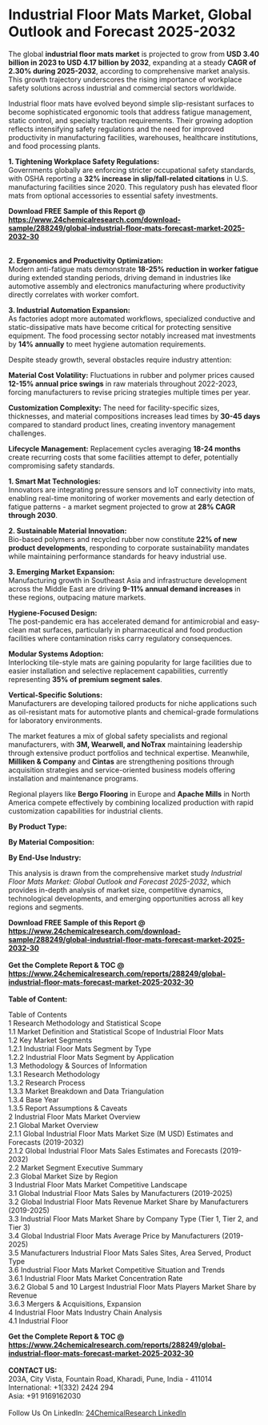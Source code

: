 <h1>Industrial Floor Mats Market, Global Outlook and Forecast 2025-2032</h1><p>The global <strong>industrial floor mats market</strong> is projected to grow from <strong>USD 3.40 billion in 2023 to USD 4.17 billion by 2032</strong>, expanding at a steady <strong>CAGR of 2.30% during 2025-2032</strong>, according to comprehensive market analysis. This growth trajectory underscores the rising importance of workplace safety solutions across industrial and commercial sectors worldwide.</p><p>Industrial floor mats have evolved beyond simple slip-resistant surfaces to become sophisticated ergonomic tools that address fatigue management, static control, and specialty traction requirements. Their growing adoption reflects intensifying safety regulations and the need for improved productivity in manufacturing facilities, warehouses, healthcare institutions, and food processing plants.</p><p><strong>1. Tightening Workplace Safety Regulations:</strong><br>
Governments globally are enforcing stricter occupational safety standards, with OSHA reporting a <strong>32% increase in slip/fall-related citations</strong> in U.S. manufacturing facilities since 2020. This regulatory push has elevated floor mats from optional accessories to essential safety investments.</p><div><b>Download FREE Sample of this Report @ 
            <a href="https://www.24chemicalresearch.com/download-sample/288249/global-industrial-floor-mats-forecast-market-2025-2032-30">
            https://www.24chemicalresearch.com/download-sample/288249/global-industrial-floor-mats-forecast-market-2025-2032-30</a></b></div><br><p><strong>2. Ergonomics and Productivity Optimization:</strong><br>
Modern anti-fatigue mats demonstrate <strong>18-25% reduction in worker fatigue</strong> during extended standing periods, driving demand in industries like automotive assembly and electronics manufacturing where productivity directly correlates with worker comfort.</p><p><strong>3. Industrial Automation Expansion:</strong><br>
As factories adopt more automated workflows, specialized conductive and static-dissipative mats have become critical for protecting sensitive equipment. The food processing sector notably increased mat investments by <strong>14% annually</strong> to meet hygiene automation requirements.</p><p>Despite steady growth, several obstacles require industry attention:</p><p><strong>Material Cost Volatility:</strong> Fluctuations in rubber and polymer prices caused <strong>12-15% annual price swings</strong> in raw materials throughout 2022-2023, forcing manufacturers to revise pricing strategies multiple times per year.</p><p><strong>Customization Complexity:</strong> The need for facility-specific sizes, thicknesses, and material compositions increases lead times by <strong>30-45 days</strong> compared to standard product lines, creating inventory management challenges.</p><p><strong>Lifecycle Management:</strong> Replacement cycles averaging <strong>18-24 months</strong> create recurring costs that some facilities attempt to defer, potentially compromising safety standards.</p><p><strong>1. Smart Mat Technologies:</strong><br>
Innovators are integrating pressure sensors and IoT connectivity into mats, enabling real-time monitoring of worker movements and early detection of fatigue patterns - a market segment projected to grow at <strong>28% CAGR through 2030</strong>.</p><p><strong>2. Sustainable Material Innovation:</strong><br>
Bio-based polymers and recycled rubber now constitute <strong>22% of new product developments</strong>, responding to corporate sustainability mandates while maintaining performance standards for heavy industrial use.</p><p><strong>3. Emerging Market Expansion:</strong><br>
Manufacturing growth in Southeast Asia and infrastructure development across the Middle East are driving <strong>9-11% annual demand increases</strong> in these regions, outpacing mature markets.</p><p><strong>Hygiene-Focused Design:</strong><br>
	The post-pandemic era has accelerated demand for antimicrobial and easy-clean mat surfaces, particularly in pharmaceutical and food production facilities where contamination risks carry regulatory consequences.</p><p><strong>Modular Systems Adoption:</strong><br>
	Interlocking tile-style mats are gaining popularity for large facilities due to easier installation and selective replacement capabilities, currently representing <strong>35% of premium segment sales</strong>.</p><p><strong>Vertical-Specific Solutions:</strong><br>
	Manufacturers are developing tailored products for niche applications such as oil-resistant mats for automotive plants and chemical-grade formulations for laboratory environments.</p><p>The market features a mix of global safety specialists and regional manufacturers, with <strong>3M, Wearwell, and NoTrax</strong> maintaining leadership through extensive product portfolios and technical expertise. Meanwhile, <strong>Milliken &amp; Company</strong> and <strong>Cintas</strong> are strengthening positions through acquisition strategies and service-oriented business models offering installation and maintenance programs.</p><p>Regional players like <strong>Bergo Flooring</strong> in Europe and <strong>Apache Mills</strong> in North America compete effectively by combining localized production with rapid customization capabilities for industrial clients.</p><p><strong>By Product Type:</strong></p><p><strong>By Material Composition:</strong></p><p><strong>By End-Use Industry:</strong></p><p>This analysis is drawn from the comprehensive market study <em>Industrial Floor Mats Market: Global Outlook and Forecast 2025-2032</em>, which provides in-depth analysis of market size, competitive dynamics, technological developments, and emerging opportunities across all key regions and segments.</p><div><b>Download FREE Sample of this Report @ 
            <a href="https://www.24chemicalresearch.com/download-sample/288249/global-industrial-floor-mats-forecast-market-2025-2032-30">
            https://www.24chemicalresearch.com/download-sample/288249/global-industrial-floor-mats-forecast-market-2025-2032-30</a></b></div><br><div><b>Get the Complete Report & TOC @ 
            <a href="https://www.24chemicalresearch.com/reports/288249/global-industrial-floor-mats-forecast-market-2025-2032-30">
            https://www.24chemicalresearch.com/reports/288249/global-industrial-floor-mats-forecast-market-2025-2032-30</a></b></div><br>
            <b>Table of Content:</b><p>Table of Contents<br />
1 Research Methodology and Statistical Scope<br />
1.1 Market Definition and Statistical Scope of Industrial Floor Mats<br />
1.2 Key Market Segments<br />
1.2.1 Industrial Floor Mats Segment by Type<br />
1.2.2 Industrial Floor Mats Segment by Application<br />
1.3 Methodology & Sources of Information<br />
1.3.1 Research Methodology<br />
1.3.2 Research Process<br />
1.3.3 Market Breakdown and Data Triangulation<br />
1.3.4 Base Year<br />
1.3.5 Report Assumptions & Caveats<br />
2 Industrial Floor Mats Market Overview<br />
2.1 Global Market Overview<br />
2.1.1 Global Industrial Floor Mats Market Size (M USD) Estimates and Forecasts (2019-2032)<br />
2.1.2 Global Industrial Floor Mats Sales Estimates and Forecasts (2019-2032)<br />
2.2 Market Segment Executive Summary<br />
2.3 Global Market Size by Region<br />
3 Industrial Floor Mats Market Competitive Landscape<br />
3.1 Global Industrial Floor Mats Sales by Manufacturers (2019-2025)<br />
3.2 Global Industrial Floor Mats Revenue Market Share by Manufacturers (2019-2025)<br />
3.3 Industrial Floor Mats Market Share by Company Type (Tier 1, Tier 2, and Tier 3)<br />
3.4 Global Industrial Floor Mats Average Price by Manufacturers (2019-2025)<br />
3.5 Manufacturers Industrial Floor Mats Sales Sites, Area Served, Product Type<br />
3.6 Industrial Floor Mats Market Competitive Situation and Trends<br />
3.6.1 Industrial Floor Mats Market Concentration Rate<br />
3.6.2 Global 5 and 10 Largest Industrial Floor Mats Players Market Share by Revenue<br />
3.6.3 Mergers & Acquisitions, Expansion<br />
4 Industrial Floor Mats Industry Chain Analysis<br />
4.1 Industrial Floor </p><div><b>Get the Complete Report & TOC @ 
            <a href="https://www.24chemicalresearch.com/reports/288249/global-industrial-floor-mats-forecast-market-2025-2032-30">
            https://www.24chemicalresearch.com/reports/288249/global-industrial-floor-mats-forecast-market-2025-2032-30</a></b></div><br><b>CONTACT US:</b><br>
            203A, City Vista, Fountain Road, Kharadi, Pune, India - 411014<br>
            International: +1(332) 2424 294<br>
            Asia: +91 9169162030 <br><br>
            Follow Us On LinkedIn: <a href="https://www.linkedin.com/company/24chemicalresearch/">24ChemicalResearch LinkedIn</a>